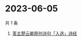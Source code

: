 # 2023-06-05

共 1 条

<!-- BEGIN ZHIHUSEARCH -->
<!-- 最后更新时间 Mon Jun 05 2023 10:19:34 GMT+0800 (China Standard Time) -->
1. [答主楚云卿原创诗句「入选」诗经](https://www.zhihu.com/search?q=答主楚云卿原创诗句「入选」诗经)
<!-- END ZHIHUSEARCH -->

